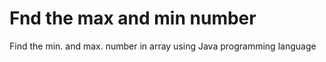 # Fnd the max and min number
Find the min. and max. number in array using Java programming language
